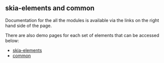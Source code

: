 <h2>skia-elements and common</h2>

Documentation for the all the modules is available via the links
on the right hand side of the page.


There are also demo pages for each set of elements that can
be accessed below:

  * [skia-elements](/skia-elements/)
  * [common](/common/)

